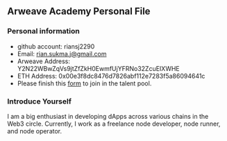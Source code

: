 ## Arweave Academy Personal File

### Personal information
- github account: riansj2290
- Email: rian.sukma.j@gmail.com
- Arweave Address: Y2N22WBwZqVs9jtZfZkH0EwmfUjYFRNo32ZcuEIXWHE
- ETH Address: 0x00e3f8dc8476d7826abf112e7283f5a86094641c
- Please finish this [form](https://docs.google.com/forms/d/e/1FAIpQLSfWA5fIIcBgmRppm3jNz5vmf9Mai_QMVil-2pO4r7YKn_Zhtw/viewform?usp=sf_link) to join in the talent pool.

### Introduce Yourself
I am a big enthusiast in developing dApps across various chains in the Web3 circle. Currently, I work as a freelance node developer, node runner, and node operator.
